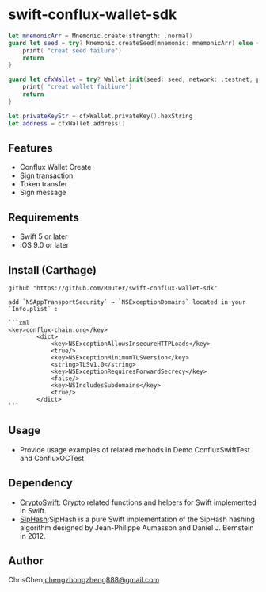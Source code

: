 # swift-conflux-wallet-sdk

```swift
let mnemonicArr = Mnemonic.create(strength: .normal)
guard let seed = try? Mnemonic.createSeed(mnemonic: mnemonicArr) else {
    print( "creat seed failure")
    return
}

guard let cfxWallet = try? Wallet.init(seed: seed, network: .testnet, printDebugLog: true) else {
    print( "creat wallet failiure")
    return
}

let privateKeyStr = cfxWallet.privateKey().hexString
let address = cfxWallet.address()
```
## Features
- Conflux Wallet Create
- Sign transaction
- Token transfer
- Sign message

## Requirements

- Swift 5 or later
- iOS 9.0 or later

## Install (Carthage)
    github "https://github.com/R0uter/swift-conflux-wallet-sdk"

    add `NSAppTransportSecurity` → `NSExceptionDomains` located in your `Info.plist` :

    ```xml
    <key>conflux-chain.org</key>
            <dict>
                <key>NSExceptionAllowsInsecureHTTPLoads</key>
                <true/>
                <key>NSExceptionMinimumTLSVersion</key>
                <string>TLSv1.0</string>
                <key>NSExceptionRequiresForwardSecrecy</key>
                <false/>
                <key>NSIncludesSubdomains</key>
                <true/>
            </dict>
    ```

## Usage
- Provide usage examples of related methods in Demo ConfluxSwiftTest and ConfluxOCTest

## Dependency

- [CryptoSwift](https://github.com/krzyzanowskim/CryptoSwift): Crypto related functions and helpers for Swift implemented in Swift.
- [SipHash](https://github.com/attaswift/SipHash):SipHash is a pure Swift implementation of the SipHash hashing algorithm designed by Jean-Philippe Aumasson and Daniel J. Bernstein in 2012.

## Author
ChrisChen,chengzhongzheng888@gmail.com



